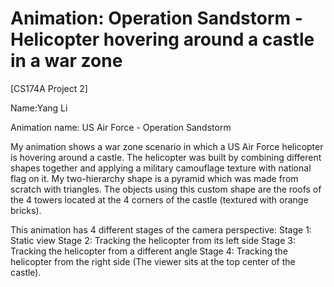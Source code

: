 # Animation: Operation Sandstorm - Helicopter hovering around a castle in a war zone
[CS174A Project 2] 

Name:Yang Li


Animation name: US Air Force - Operation Sandstorm

My animation shows  a war zone scenario in which a US Air Force helicopter is hovering around a castle.
The helicopter was built by combining different shapes together and applying a military camouflage texture with national flag on it.
My two-hierarchy shape is a pyramid which was made from scratch with triangles. The objects using this custom shape are the roofs of the 4 towers located at the 4 corners of the castle (textured with orange bricks).

This animation has 4 different stages of the camera perspective:
Stage 1: Static view
Stage 2: Tracking the helicopter from its left side
Stage 3: Tracking the helicopter from a different angle
Stage 4: Tracking the helicopter from the right side (The viewer sits at the top center of the castle).
